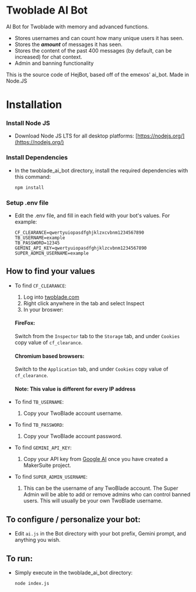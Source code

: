 # Twoblade AI Bot

AI Bot for Twoblade with memory and advanced functions.

* Stores usernames and can count how many unique users it has seen.
* Stores the ***amount*** of messages it has seen.
* Stores the content of the past 400 messages (by default, can be increased) for chat context.
* Admin and banning functionality

This is the source code of HejBot, based off of the emexos' ai_bot.
Made in Node.JS

# Installation

### Install Node JS
  * Download Node JS LTS for all desktop platforms: [https://nodejs.org/](https://nodejs.org/)

### Install Dependencies
  * In the twoblade_ai_bot directory, install the required dependencies with this command:
    ```bash
    npm install
    ```
### Setup .env file
  * Edit the .env file, and fill in each field with your bot's values. For example:
    ```
    CF_CLEARANCE=qwertyuiopasdfghjklzxcvbnm1234567890
    TB_USERNAME=example
    TB_PASSWORD=12345
    GEMINI_API_KEY=qwertyuiopasdfghjklzcvbnm1234567890
    SUPER_ADMIN_USERNAME=example
    ```
## How to find your values
  * To find `CF_CLEARANCE`:
    1. Log into [twoblade.com](https://twoblade.com)
    2. Right click anywhere in the tab and select Inspect
    3. In your broswer:
    #### FireFox:
    Switch from the `Inspector` tab to the `Storage` tab, and under `Cookies` copy value of `cf_clearance`.
    #### Chromium based browsers:
    Switch to the `Application` tab, and under `Cookies` copy value of `cf_clearance`.
    #### Note: This value is different for every IP address

* To find `TB_USERNAME`:
    1. Copy your TwoBlade account username.

* To find `TB_PASSWORD`:
    1. Copy your TwoBlade account password.
       
* To find `GEMINI_API_KEY`:
  1. Copy your API key from [Google AI](https://makersuite.google.com/app) once you have created a MakerSuite project.

* To find `SUPER_ADMIN_USERNAME`:
  1. This can be the username of any TwoBlade account. The Super Admin will be able to add or remove admins who can control banned users. This will usually be your own TwoBlade username.

## To configure / personalize your bot:
 * Edit `ai.js` in the Bot directory with your bot prefix, Gemini prompt, and anything you wish.

## To run:
  * Simply execute in the twoblade_ai_bot directory:
    ```bash
    node index.js
    ```

